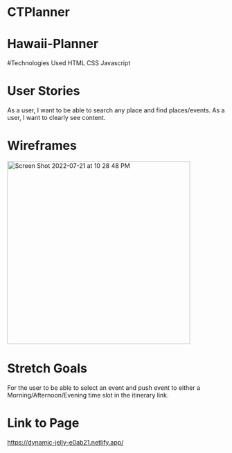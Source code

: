 # CTPlanner
# Hawaii-Planner
#Technologies Used
HTML
CSS
Javascript

# User Stories
As a user, I want to be able to search any place and find places/events.
As a user, I want to clearly see content.

# Wireframes
<img width="422" alt="Screen Shot 2022-07-21 at 10 28 48 PM" src="https://user-images.githubusercontent.com/106419711/180398038-e1fd7dfa-70b1-4d61-b603-c0e395cef89f.png">

# Stretch Goals
For the user to be able to select an event and push event to either a Morning/Afternoon/Evening time slot in the itinerary link.

# Link to Page

https://dynamic-jelly-e0ab21.netlify.app/
